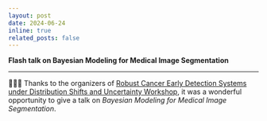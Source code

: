 ```yaml
---
layout: post
date: 2024-06-24
inline: true
related_posts: false
---
```


**Flash talk on Bayesian Modeling for Medical Image Segmentation**

---

&#127752;&#127752;&#127752; Thanks to the organizers of [Robust Cancer Early Detection Systems under Distribution Shifts and Uncertainty Workshop](https://www.c2d3.cam.ac.uk/events/robust-cancer-early-detection-systems-under-distribution-shifts-and-uncertainty-workshop), it was a wonderful opportunity to give a talk on *Bayesian Modeling for Medical Image Segmentation*.